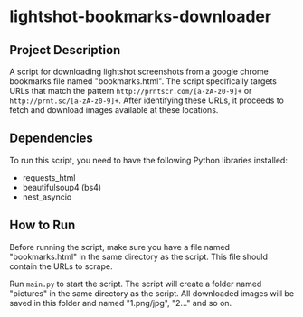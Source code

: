 # lightshot-bookmarks-downloader

## Project Description
A script for downloading lightshot screenshots from a google chrome bookmarks file named "bookmarks.html". The script specifically targets URLs that match the pattern `http://prntscr.com/[a-zA-z0-9]+` or `http://prnt.sc/[a-zA-z0-9]+`. After identifying these URLs, it proceeds to fetch and download images available at these locations.

## Dependencies
To run this script, you need to have the following Python libraries installed:

- requests_html
- beautifulsoup4 (bs4)
- nest_asyncio

## How to Run
Before running the script, make sure you have a file named "bookmarks.html" in the same directory as the script. This file should contain the URLs to scrape.

Run `main.py` to start the script. The script will create a folder named "pictures" in the same directory as the script. All downloaded images will be saved in this folder and named "1.png/jpg", "2..." and so on.
